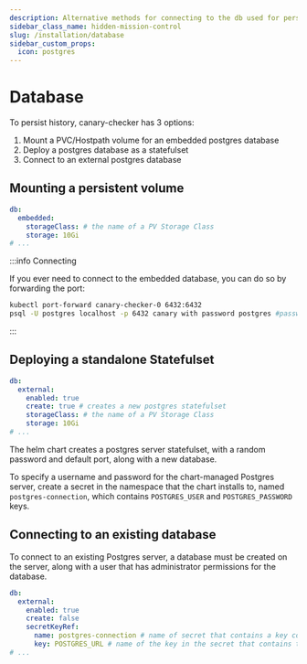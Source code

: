 ```yaml
---
description: Alternative methods for connecting to the db used for persistence
sidebar_class_name: hidden-mission-control
slug: /installation/database
sidebar_custom_props:
  icon: postgres
---
```


# Database

To persist history, canary-checker has 3 options:

1. Mount a PVC/Hostpath volume for an embedded postgres database
2. Deploy a postgres database as a statefulset
3. Connect to an external postgres database

## Mounting a persistent volume

```yaml title="values.yaml"
db:
  embedded:
    storageClass: # the name of a PV Storage Class
    storage: 10Gi
# ...
```

:::info Connecting

If you ever need to connect to the embedded database, you can do so by forwarding the port:

```bash
kubectl port-forward canary-checker-0 6432:6432
psql -U postgres localhost -p 6432 canary with password postgres #password will be postgres
```

:::

## Deploying a standalone Statefulset

```yaml title="values.yaml"
db:
  external:
    enabled: true
    create: true # creates a new postgres statefulset
    storageClass: # the name of a PV Storage Class
    storage: 10Gi
# ...
```

The helm chart creates a postgres server statefulset, with a random password and default port, along with a new database.

To specify a username and password for the chart-managed Postgres server, create a secret in the namespace that the chart installs to, named `postgres-connection`, which contains `POSTGRES_USER` and `POSTGRES_PASSWORD` keys.

## Connecting to an existing database

To connect to an existing Postgres server, a database must be created on the server, along with a user that has administrator permissions for the database.

```yaml title="values.yaml"
db:
  external:
    enabled: true
    create: false
    secretKeyRef:
      name: postgres-connection # name of secret that contains a key containging the postgres connection URI
      key: POSTGRES_URL # name of the key in the secret that contains the postgres connection URI. The URI must be in the format 'postgresql://"$user":"$password"@"$host"/"$database"'
# ...
```
